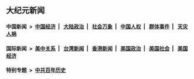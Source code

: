 ## 大纪元新闻

#### 中国新闻 &nbsp;>&nbsp; [中国经济](indexes/ncid283/README.md?01261645) &nbsp;| &nbsp; [大陆政治](indexes/ncid277/README.md?01261645) &nbsp;| &nbsp; [社会万象](indexes/ncid282/README.md?01261645) &nbsp;| &nbsp; [中国人权](indexes/ncid278/README.md?01261645) &nbsp;| &nbsp; [群体事件](indexes/ncid279/README.md?01261645) &nbsp;| &nbsp; [天灾人祸](indexes/ncid280/README.md?01261645)

#### 国际新闻 &nbsp;>&nbsp; [美中关系](indexes/nf1412576/README.md?01261645) &nbsp;| &nbsp; [台湾新闻](indexes/ncid1349361/README.md?01261645) &nbsp;| &nbsp; [香港新闻](indexes/ncid1349362/README.md?01261645) &nbsp;| &nbsp; [美国政治](indexes/ncid1078159/README.md?01261645) &nbsp;| &nbsp; [美国社会](indexes/ncid1078160/README.md?01261645) &nbsp;| &nbsp; [美国经济](indexes/ncid1078158/README.md?01261645)

#### 特别专题 &nbsp;>&nbsp; [中共百年历史](https://github.com/epoch-news/epoch-special/blob/master/README.md?01261645)  

